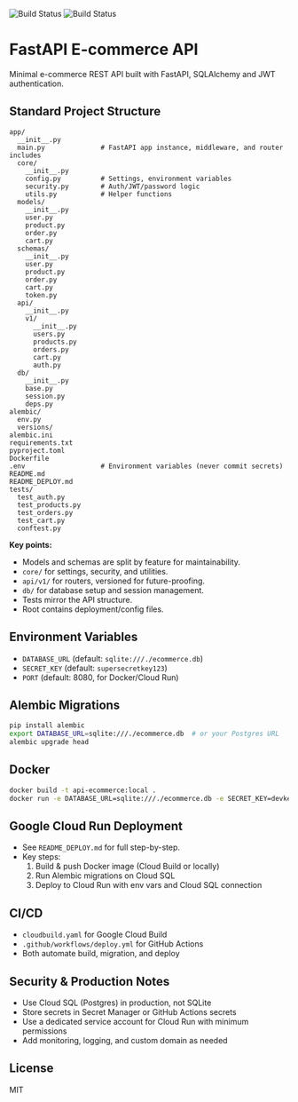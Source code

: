 ![Build Status](https://github.com/pabloanello/api-ecommerce/actions/workflows/ci.yml/badge.svg)
![Build Status](https://github.com/pabloanello/api-ecommerce/actions/workflows/deploy.yml/badge.svg)

# FastAPI E-commerce API

Minimal e-commerce REST API built with FastAPI, SQLAlchemy and JWT authentication.

## Standard Project Structure

```text
app/
  __init__.py
  main.py              # FastAPI app instance, middleware, and router includes
  core/
    __init__.py
    config.py          # Settings, environment variables
    security.py        # Auth/JWT/password logic
    utils.py           # Helper functions
  models/
    __init__.py
    user.py
    product.py
    order.py
    cart.py
  schemas/
    __init__.py
    user.py
    product.py
    order.py
    cart.py
    token.py
  api/
    __init__.py
    v1/
      __init__.py
      users.py
      products.py
      orders.py
      cart.py
      auth.py
  db/
    __init__.py
    base.py
    session.py
    deps.py
alembic/
  env.py
  versions/
alembic.ini
requirements.txt
pyproject.toml
Dockerfile
.env                   # Environment variables (never commit secrets)
README.md
README_DEPLOY.md
tests/
  test_auth.py
  test_products.py
  test_orders.py
  test_cart.py
  conftest.py
```

**Key points:**
- Models and schemas are split by feature for maintainability.
- `core/` for settings, security, and utilities.
- `api/v1/` for routers, versioned for future-proofing.
- `db/` for database setup and session management.
- Tests mirror the API structure.
- Root contains deployment/config files.

## Environment Variables
- `DATABASE_URL` (default: `sqlite:///./ecommerce.db`)
- `SECRET_KEY` (default: `supersecretkey123`)
- `PORT` (default: 8080, for Docker/Cloud Run)

## Alembic Migrations
```bash
pip install alembic
export DATABASE_URL=sqlite:///./ecommerce.db  # or your Postgres URL
alembic upgrade head
```

## Docker
```bash
docker build -t api-ecommerce:local .
docker run -e DATABASE_URL=sqlite:///./ecommerce.db -e SECRET_KEY=devkey -p 8080:8080 api-ecommerce:local
```

## Google Cloud Run Deployment
- See `README_DEPLOY.md` for full step-by-step.
- Key steps:
  1. Build & push Docker image (Cloud Build or locally)
  2. Run Alembic migrations on Cloud SQL
  3. Deploy to Cloud Run with env vars and Cloud SQL connection

## CI/CD
- `cloudbuild.yaml` for Google Cloud Build
- `.github/workflows/deploy.yml` for GitHub Actions
- Both automate build, migration, and deploy


## Security & Production Notes
- Use Cloud SQL (Postgres) in production, not SQLite
- Store secrets in Secret Manager or GitHub Actions secrets
- Use a dedicated service account for Cloud Run with minimum permissions
- Add monitoring, logging, and custom domain as needed

## License
MIT

